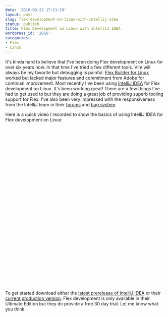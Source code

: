 ```yaml
---
date: '2010-09-22 17:11:19'
layout: post
slug: flex-development-on-linux-with-intellij-idea
status: publish
title: Flex Development on Linux with IntelliJ IDEA
wordpress_id: '2016'
categories:
- Flex
- Linux
---
```


It's kinda hard to believe that I've been doing Flex development on Linux for over six years now.  In that time I've tried a few different tools.  Vim will always be my favorite but debugging is painful.  [Flex Builder for Linux](http://labs.adobe.com/technologies/flex/flexbuilder_linux/) worked but lacked major features and commitment from Adobe for continual improvement.  Most recently I've been using [IntelliJ IDEA](http://www.jetbrains.com/idea/) for Flex development on Linux.  It's been working great!  There are a few things I've had to get used to but they are doing a great job of providing superb tooling support for Flex.  I've also been very impressed with the responsiveness from the IntelliJ team in their [forums](http://devnet.jetbrains.net/community/idea/ideacommunity?view=discussions) and [bug system](http://youtrack.jetbrains.net/dashboard/IDEA#tab=0).

Here is a quick video I recorded to show the basics of using IntelliJ IDEA for Flex development on Linux:

<object width="640" height="505"><param name="movie" value="http://www.youtube.com/v/bOlV2qwvDdM?fs=1&amp;hl=en_US&amp;rel=0&amp;hd=1"></param><param name="allowFullScreen" value="true"></param><param name="allowscriptaccess" value="always"></param><embed src="http://www.youtube.com/v/bOlV2qwvDdM?fs=1&amp;hl=en_US&amp;rel=0&amp;hd=1" type="application/x-shockwave-flash" allowscriptaccess="always" allowfullscreen="true" width="640" height="505"></embed></object>

To get started download either the [latest prerelease of IntelliJ IDEA](http://confluence.jetbrains.net/display/IDEADEV/IDEA+X+EAP) or their [current production version](http://www.jetbrains.com/idea/download/index.html).  Flex development is only available in their Ultimate Edition but they do provide a free 30 day trial.  Let me know what you think.
